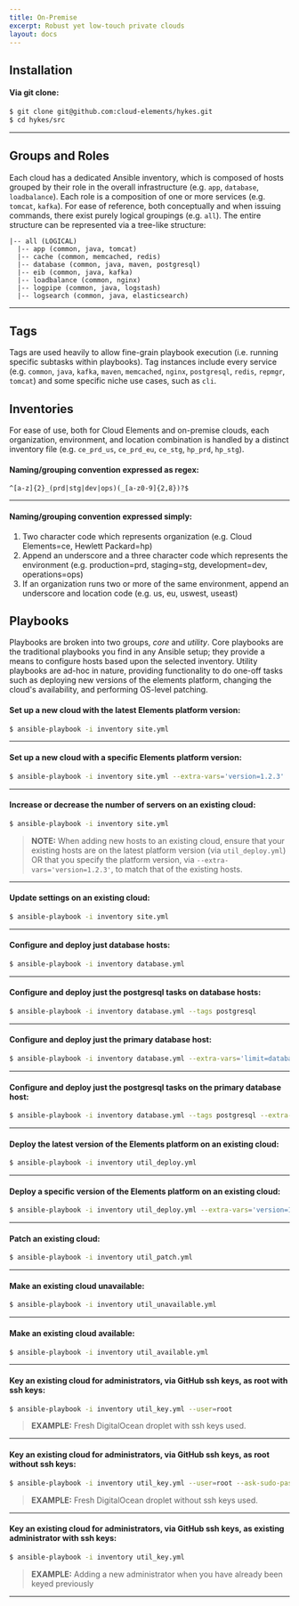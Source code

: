 ```yaml
---
title: On-Premise
excerpt: Robust yet low-touch private clouds
layout: docs
---
```


## Installation

#### Via git clone:

```bash
$ git clone git@github.com:cloud-elements/hykes.git
$ cd hykes/src
```

---

## Groups and Roles

Each cloud has a dedicated Ansible inventory, which is composed of hosts grouped by their role in
the overall infrastructure (e.g. `app`, `database`, `loadbalance`). Each role is a composition of
one or more services (e.g. `tomcat`, `kafka`). For ease of reference, both conceptually and when
issuing commands, there exist purely logical groupings (e.g. `all`). The entire structure can
be represented via a tree-like structure:

```
|-- all (LOGICAL)
  |-- app (common, java, tomcat)
  |-- cache (common, memcached, redis)
  |-- database (common, java, maven, postgresql)
  |-- eib (common, java, kafka)
  |-- loadbalance (common, nginx)
  |-- logpipe (common, java, logstash)
  |-- logsearch (common, java, elasticsearch)
```

---

## Tags

Tags are used heavily to allow fine-grain playbook execution (i.e. running specific subtasks within
playbooks). Tag instances include every service (e.g. `common`, `java`, `kafka`, `maven`,
`memcached`, `nginx`, `postgresql`, `redis`, `repmgr`, `tomcat`) and some specific niche use cases,
such as `cli`.

## Inventories

For ease of use, both for Cloud Elements and on-premise clouds, each organization, environment, and
location combination is handled by a distinct inventory file (e.g. `ce_prd_us`, `ce_prd_eu`,
`ce_stg`, `hp_prd`, `hp_stg`).

#### Naming/grouping convention expressed as regex:

```
^[a-z]{2}_(prd|stg|dev|ops)(_[a-z0-9]{2,8})?$
```

---

#### Naming/grouping convention expressed simply:

1. Two character code which represents organization (e.g. Cloud Elements=ce, Hewlett Packard=hp)
2. Append an underscore and a three character code which represents the environment (e.g.
production=prd, staging=stg, development=dev, operations=ops)
3. If an organization runs two or more of the same environment, append an underscore and location
code (e.g. us, eu, uswest, useast)

## Playbooks

Playbooks are broken into two groups, _core_ and _utility_. Core playbooks are the traditional
playbooks you find in any Ansible setup; they provide a means to configure hosts based upon the
selected inventory. Utility playbooks are ad-hoc in nature, providing functionality to do one-off
tasks such as deploying new versions of the elements platform, changing the cloud's availability,
and performing OS-level patching.

#### Set up a new cloud with the latest Elements platform version:
```bash
$ ansible-playbook -i inventory site.yml
```

---

#### Set up a new cloud with a specific Elements platform version:

```bash
$ ansible-playbook -i inventory site.yml --extra-vars='version=1.2.3'
```

---

#### Increase or decrease the number of servers on an existing cloud:
```bash
$ ansible-playbook -i inventory site.yml
```

> __NOTE:__ When adding new hosts to an existing cloud, ensure that your existing hosts are on the
latest platform version (via `util_deploy.yml`) OR that you specify the platform version, via
`--extra-vars='version=1.2.3'`, to match that of the existing hosts.

---

#### Update settings on an existing cloud:
```bash
$ ansible-playbook -i inventory site.yml
```

---

#### Configure and deploy just database hosts:

```bash
$ ansible-playbook -i inventory database.yml
```

---

#### Configure and deploy just the postgresql tasks on database hosts:

```bash
$ ansible-playbook -i inventory database.yml --tags postgresql
```

---

#### Configure and deploy just the primary database host:

```bash
$ ansible-playbook -i inventory database.yml --extra-vars='limit=database[0]'
```

---

#### Configure and deploy just the postgresql tasks on the primary database host:

```bash
$ ansible-playbook -i inventory database.yml --tags postgresql --extra-vars='limit=database[0]'
```

---

#### Deploy the latest version of the Elements platform on an existing cloud:

```bash
$ ansible-playbook -i inventory util_deploy.yml
```

---

#### Deploy a specific version of the Elements platform on an existing cloud:

```bash
$ ansible-playbook -i inventory util_deploy.yml --extra-vars='version=1.2.3'
```

---

#### Patch an existing cloud:

```bash
$ ansible-playbook -i inventory util_patch.yml
```

---

#### Make an existing cloud unavailable:

```bash
$ ansible-playbook -i inventory util_unavailable.yml
```

---

#### Make an existing cloud available:

```bash
$ ansible-playbook -i inventory util_available.yml
```

---

#### Key an existing cloud for administrators, via GitHub ssh keys, as root with ssh keys:

```bash
$ ansible-playbook -i inventory util_key.yml --user=root
```

> __EXAMPLE:__ Fresh DigitalOcean droplet with ssh keys used.

---

#### Key an existing cloud for administrators, via GitHub ssh keys, as root without ssh keys:

```bash
$ ansible-playbook -i inventory util_key.yml --user=root --ask-sudo-pass --ask-pass
```

> __EXAMPLE:__ Fresh DigitalOcean droplet without ssh keys used.

---

#### Key an existing cloud for administrators, via GitHub ssh keys, as existing administrator with ssh keys:

```bash
$ ansible-playbook -i inventory util_key.yml
```

> __EXAMPLE:__ Adding a new administrator when you have already been keyed previously

---
